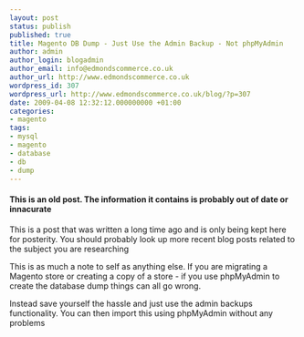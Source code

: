 ```yaml
---
layout: post
status: publish
published: true
title: Magento DB Dump - Just Use the Admin Backup - Not phpMyAdmin
author: admin
author_login: blogadmin
author_email: info@edmondscommerce.co.uk
author_url: http://www.edmondscommerce.co.uk
wordpress_id: 307
wordpress_url: http://www.edmondscommerce.co.uk/blog/?p=307
date: 2009-04-08 12:32:12.000000000 +01:00
categories:
- magento
tags:
- mysql
- magento
- database
- db
- dump
---
```

<div class="oldpost"><h4>This is an old post. The information it contains is probably out of date or innacurate</h4>
<p>
This is a post that was written a long time ago and is only being kept here for posterity.
You should probably look up more recent blog posts related to the subject you are researching
</p>
</div>
This is as much a note to self as anything else. If you are migrating a Magento store or creating a copy of a store - if you use phpMyAdmin to create the database dump things can all go wrong.

Instead save yourself the hassle and just use the admin backups functionality. You can then import this using phpMyAdmin without any problems
